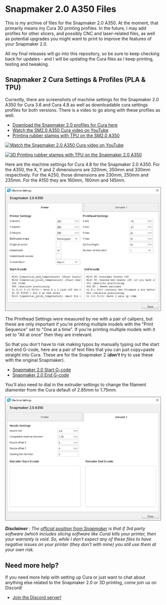 # Snapmaker 2.0 A350 Files

This is my archive of files for the Snapmaker 2.0 A350. At the moment, that primarily means my Cura 3D printing profiles. In the future, I may add profiles for other slicers, and possibly CNC and laser-related files, as well as potential upgrades you might want to print to improve the features of your Snapmaker 2.0.

All my final releases will go into this repository, so be sure to keep checking back for updates - and I will be updating the Cura files as I keep printing, testing and tweaking.

## Snapmaker 2 Cura Settings & Profiles (PLA & TPU)

Currently, there are screenshots of machine settings for the Snapmaker 2.0 A350 for Cura 3.6 and Cura 4.8 as well as downloadable cura settings profiles for both versions. There is a video to go along with these profiles as well.

- [Download the Snapmaker 2.0 profiles for Cura here](https://github.com/Kaouthia/Snapmaker-2/archive/main.zip)
- [Watch the SM2.0 A350 Cura video on YouTube](https://youtu.be/aLY85usal60)
- [Printing rubber stamps with TPU on the SM2.0 A350](https://youtu.be/Qd9igBEgmPY)

[![Watch the Snapmaker 2.0 A350 Cura video on YouTube](http://www.johnaldred.com/wp-content/uploads/2021/01/snapmaker2-cura-play_button.jpg)](https://youtu.be/aLY85usal60)

[![3D Printing rubber stamps with TPU on the Snapmaker 2.0 A350](http://www.johnaldred.com/wp-content/uploads/2021/03/snapmaker2-cura-tpu-play_button.jpg)](https://youtu.be/Qd9igBEgmPY)

Here are the machine settings for Cura 4.8 for the Snapmaker 2.0 A350. For the A350, the X, Y and Z dimensiuons are 320mm, 350mm and 330mm respectively. For the A250, those dimensions are 230mm, 250mm and 235mm. For the A150 they are 160mm, 160mm and 145mm.

![Snapmaker 2.0 A350 Settings](https://github.com/Kaouthia/Snapmaker-2/blob/main/Cura%20Profiles/Cura%204.8.x%20Profiles/machine-settings.jpg?raw=true)

The Printhead Settings were measured by me with a pair of calipers, but these are only important if you're printing multiple models with the "Print Sequence" set to "One at a time". If you're printing multiple models with it set to "All at once" then they are irrelevant. 

So that you don't have to risk making typos by manually typing out the start and end G-code, here are a pair of text files that you can just copy+paste straight into Cura. These are for the Snapmaker 2 (***don't*** try to use these with the original Snapmaker).

- [Snapmaker 2.0 Start G-code](https://github.com/Kaouthia/Snapmaker-2/blob/main/Cura%20Profiles/start-g-code.txt)
- [Snapmaker 2.0 End G-code](https://github.com/Kaouthia/Snapmaker-2/blob/main/Cura%20Profiles/end-g-code.txt)

You'll also need to dial in the extruder settings to change the filament diamenter from the Cura default of 2.85mm to 1.75mm.

![Snapmaker 2.0 A350 Extruder Settings](https://github.com/Kaouthia/Snapmaker-2/blob/main/Cura%20Profiles/Cura%204.8.x%20Profiles/extruder-settings.jpg?raw=true)

***Disclaimer** : The [official position from Snapmaker](https://support.snapmaker.com/hc/en-us/articles/360044341034-What-is-the-recommended-3D-printing-settings-in-Cura-or-Simplify3D-for-Snapmaker-2-0-) is that if 3rd party software (which includes slicing software like Cura) kills your printer, then your warranty is void. So, while I don't expect any of these files to have negative issues on your printer (they don't with mine) you still use them at your own risk.*

## Need more help?

If you need more help with setting up Cura or just want to chat about anything else related to the Snapmaker 2.0 or 3D printing, come join us on Discord!

- [Join the Discord server!](http://johnaldred.com/discord)
